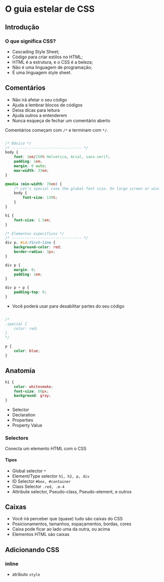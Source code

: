 # O guia estelar de CSS

## Introdução

### O que significa CSS?

* Cascading Style Sheet;
* Código para criar estilos no HTML;
* HTML é a estrutura, e o CSS é a beleza;
* Não é uma linguagem de programação;
* É uma linguagem style sheet.

## Comentários

* Não irá afetar o seu código
* Ajuda a lembrar blocos de códigos
* Deixa dicas para leitura
* Ajuda outros a entenderem
* Nunca esqueça de fechar um comentário aberto

Comentários começam com `/*` e terminam com `*/`.

```css

/* Básico */
/* -------------------------------- */
body {
    font: 1em/150% Helvetica, Arial, sans-serif;
    padding: 1em;
    margin: 0 auto;
    max-width: 33em;
}

@media (min-width: 70em) {
    /* Let's special case the global font size. On large screen or window, we increase the font size for better readability */
    body {
        font-size: 130%;
    }
}

h1 {
    font-size: 1.5em;
}

/* Elementos específicos */
/* -------------------------------- */
div p, #id:first-line {
    background-color: red;
    border-radius: 3px;
}

div p {
    margin: 0;
    padding: 1em;
}

div p + p {
    padding-top: 0;
}
```

* Você poderá usar para desabilitar partes do seu código

```css

/*
.special {
    color: red;
}
*/

p {
    color: blue;
}
```

## Anatomia

```css
h1 {
    color: whitesmoke;
    font-size: 60px;
    background: gray;
}
```

* Selector
* Declaration
* Properties
* Property Value

### Selectors

Conecta um elemento HTML com o CSS

#### Tipos

* Global selector `*`
* Element/Type selector `h1, h2, p, div`
* ID Selector `#box, #container`
* Class Selector `.red, .m-4`
* Attribute selector, Pseudo-class, Pseudo-element, e outros

## Caixas

* Você irá perceber que (quase) tudo são caixas do CSS
* Posicionamentos, tamanhos, espaçamentos, bordas, cores
* Caixa pode ficar ao lado uma da outra, ou acima
* Elementos HTML são caixas

## Adicionando CSS

### inline

* atributo `style`

### <style>

* tag html que irá conter o css

### <link>

* arquivo css externo

### @import

* arquivo css externo

## A cascata (cascading)

A escolha do browser de qual regra aplicar, caso haja muitas regras para o mesmo elemento.

* Seu estilo é lido de cima para baixo.

São levados em consideração 3 fatores:

1. Origem do estilo
2. Especificidade
3. Importância

### Origem do estilo

inline > tag style > tag link

### Especificidade

É um cálculo matemático, onde, cada tipo de seletor e origem do estilo, possuem valores a serem considerados.

0. Universal selector, combinators e negation pseudo-class (:not())
1. Element type selector e pseudo-elements (::before, ::after)
10. Classes e attribute selectors ([type="radio"])
100. ID selector
1000. Inline

### A regra !important

* cuidado, evite o uso
* não é considerado uma boa prática
* quebra o fluxo natural da cascata

## At-rules

* está relacionado ao comportamento do CSS
* começa com o sinal de `@` seguido do identificador e valor

### Exemplos comuns

- @import       /* incluir um CSS externo */
- @media        /* regras condicionais para dispositivos */
- @font-face    /* fontes externas */
- @keyframes    /* animation */

```css
@import url("http://local.com/style.css");

@media (min-width: 500px) {
    /* rules here */
}

@font-face {
    /* rules here */
}

@keyframes nameofanimation {
    /* rules here */
}
```

## Shorthand

* junção de propriedades
* resumido
* legível

```css
{
    /* background properties */
    background-color: #000;
    background-image: url(images/bg.gif);
    background-repeat: no-repeat;
    background-position: left top;

    /* background shorthand */
    background: #000 url(images/bg.gif) no-repeat left top;

    /* font properties */
    font-style: italic;
    font-weight: bold;
    font-size: .8em;
    line-height: 1.2;
    font-family: Arial, sans-serif;

    /* font shorthand */
    font: bold italic .8em/1.2 Arial, sans-serif;
}
```

### Detalhes

* não irá considerar propriedades anteriores
* valores não especificados irão assumir o valor padrão
* geralmente, a ordem descrita não importa, mas, se houverem muitas propriedades com valores semelhantes, poderemos encontrar problemas

### Propriedades que aceitam shorthand

animation, background, border, border-bottom, border-color, border-left, border-radius, border-right, border-style, border-top, border-width, column-rule, columns, flex, flex-flow, font, grid, grid-area, grid-column, grid-row, grid-template, list-style, margin, offset, outline, overflow, padding, place-content, place-items, place-self, text-decoration, transition

**https://developer.mozilla.org/en-US/docs/Web/CSS/Shorthand_properties**

## Funções

* nome seguido de abre e fecha parentesis
* recebe argumentos

### Exemplos

```css
@import url("http://urlaqui.com/style.css");

{
    color: rgb(255, 0, 100);
    width: calc(100% - 10px);
}
```

## Vendor Prefixes

Permite que browsers adicionem `features`
a fim de colocar em uso alguma novidade que vemos no CSS

### Exemplo

```css
p {
    -webkit-background-clip: text;      /* Chrome, Safari, iOS e Android */
    -moz-background-clip: text;         /* Mozilla (Firefox) */
    -ms-background-clip: text;          /* Internet Explorer */
    -o-background-clip: text;           /* Opera */
}
```

### Consultas

* [Which Vendor Prefix?](http://ireade.github.io/which-vendor-prefix/)
* [Can I Use?](http://caniuse.com)